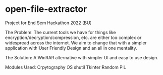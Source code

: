 # open-file-extractor
Project for End Sem Hackathon 2022 (BU)

The Problem:
The current tools we have for things like encryption/decryption/compression, etc. are either too complex or widespread across
the internet. We aim to change that with a simpler application with User Friendly Design and an all in one mentality.

The Solution:
A WinRAR alternative with simpler UI and easy to use design.

Modules Used:
Crpytography
OS
shutil
Tkinter
Random
PIL
